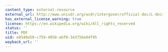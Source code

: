 ```yaml
---
content_type: external-resource
external_url: http://www.unisdr.org/wcdr/intergover/official-doc/L-docs/Yokohama-Strategy-English.pdf
has_external_license_warning: true
license: https://en.wikipedia.org/wiki/All_rights_reserved
status: ''
title: PDF
uid: e8540a50-c759-4050-abf0-343756a94f95
wayback_url: ''
---
```

